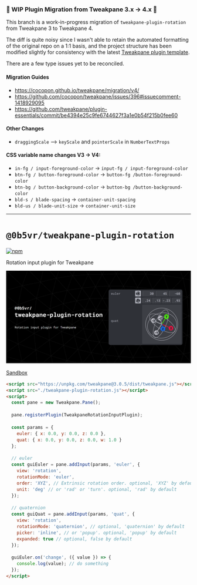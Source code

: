 ### 🚧 WIP Plugin Migration from Tweakpane 3.x → 4.x 🚧

This branch is a work-in-progress migration of `tweakpane-plugin-rotation` from Tweakpane 3 to Tweakpane 4.

The diff is quite noisy since I wasn't able to retain the automated formatting of the original repo on a 1:1 basis, and the project structure has been modified slightly for consistency with the latest [Tweakpane plugin template](https://github.com/tweakpane/plugin-template).

There are a few type issues yet to be reconciled.

#### Migration Guides

- https://cocopon.github.io/tweakpane/migration/v4/
- https://github.com/cocopon/tweakpane/issues/396#issuecomment-1418929095
- https://github.com/tweakpane/plugin-essentials/commit/be4394e25c9fe6744627f3a1e0b54f215b0fee60

#### Other Changes

- `draggingScale` --> `keyScale` and `pointerScale` in `NumberTextProps`

#### CSS variable name changes V3 → V4:

- `in-fg / input-foreground-color` → `input-fg / input-foreground-color`
- `btn-fg / button-foreground-color` → `button-fg /button-foreground-color`
- `btn-bg / button-background-color` → `button-bg /button-background-color`
- `bld-s / blade-spacing` → `container-unit-spacing`
- `bld-us / blade-unit-size` → `container-unit-size`

---

# `@0b5vr/tweakpane-plugin-rotation`

[![npm](https://img.shields.io/npm/v/@0b5vr/tweakpane-plugin-rotation?logo=npm&style=flat-square)](https://www.npmjs.com/package/@0b5vr/tweakpane-plugin-rotation)

Rotation input plugin for Tweakpane

![@0b5vr/tweakpane-plugin-rotation, Rotation input plugin for tweakpane. A working screenshot of the plugin on the right](https://github.com/0b5vr/tweakpane-plugin-rotation/raw/dev/readme-images/rotation.png)

[Sandbox](https://0b5vr.github.io/tweakpane-plugin-rotation)

```html
<script src="https://unpkg.com/tweakpane@3.0.5/dist/tweakpane.js"></script>
<script src="./tweakpane-plugin-rotation.js"></script>
<script>
  const pane = new Tweakpane.Pane();

  pane.registerPlugin(TweakpaneRotationInputPlugin);

  const params = {
    euler: { x: 0.0, y: 0.0, z: 0.0 },
    quat: { x: 0.0, y: 0.0, z: 0.0, w: 1.0 }
  };

  // euler
  const guiEuler = pane.addInput(params, 'euler', {
    view: 'rotation',
    rotationMode: 'euler',
    order: 'XYZ', // Extrinsic rotation order. optional, 'XYZ' by default
    unit: 'deg' // or 'rad' or 'turn'. optional, 'rad' by default
  });

  // quaternion
  const guiQuat = pane.addInput(params, 'quat', {
    view: 'rotation',
    rotationMode: 'quaternion', // optional, 'quaternion' by default
    picker: 'inline', // or 'popup'. optional, 'popup' by default
    expanded: true // optional, false by default
  });

  guiEuler.on('change', ({ value }) => {
    console.log(value); // do something
  });
</script>
```
